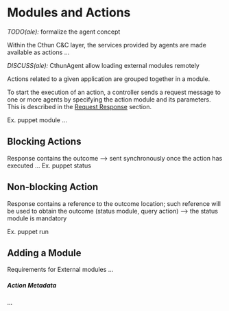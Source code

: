 Modules and Actions
===

*TODO(ale):* formalize the agent concept

Within the Cthun C&C layer, the services provided by agents are made available
as actions ...

*DISCUSS(ale):* CthunAgent allow loading external modules remotely

Actions related to a given application are grouped together in a module.

To start the execution of an action, a controller sends a request message to
one or more agents by specifying the action module and its parameters. This is
described in the [Request Response][1] section.

Ex. puppet module ...

Blocking Actions
---

Response contains the outcome --> sent synchronously once the action has
executed ...
Ex. puppet status

Non-blocking Action
---

Response contains a reference to the outcome location; such reference will be
used to obtain the outcome (status module, query action) --> the status module
is mandatory

Ex. puppet run

Adding a Module
---

Requirements for External modules ...

##### Action Metadata

...

[1]: request_response.md
